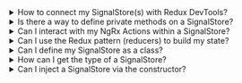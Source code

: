 <details>
  <summary>How to connect my SignalStore(s) with Redux DevTools?</summary>

    There's no official connection between `@ngrx/signals` and the Redux Devtools.
    We expect the Angular Devtools will provide support for signals soon, which can be used to track the state.
    However, you could create a feature for this, or you can make use of the [`withDevtools` feature](https://github.com/angular-architects/ngrx-toolkit?tab=readme-ov-file#devtools-withdevtools) from the `@angular-architects/ngrx-toolkit` package.
</details>

<details>
  <summary>Is there a way to define private methods on a SignalStore?</summary>

    Currently there's no built-in support for private properties.
    To achieve this in the current version, you can resort to workarounds, e.g. by not returning them.

```ts
withMethods(() => {
  function privateFunction() {
    /* implementation here */ 
  }
  function publicFunction() {
    /* implementation here */
  }
  function publicFunction2() {
    privateFunction();
  }

  return { publicFunction, publicFunction2 };
})
```
</details>

<details>
  <summary>Can I interact with my NgRx Actions within a SignalStore?</summary>

    Signals are not meant to have a concept of time. Also, the effect is somewhat tied to Angular change detection, so you can't observe every action that would be dispatched over time through some sort of Signal API.
    The global NgRx Store is still the best mechanism to dispatch action(s) over time and react to them across multiple features.
</details>

<details>
  <summary>Can I use the Redux pattern (reducers) to build my state?</summary>

    Just like `@ngrx/component-store`, there is no indirection between events and how it affects the state. To update the SignalStore's state use the `patchState` function.
    However, SignalStore is extensible and you can build your own custom feature that uses the Redux pattern. 
</details>

<details>
  <summary>Can I define my SignalStore as a class?</summary>

    To create a class-based SignalStore, create a new class and extend from `signalStore`.

```ts
@Injectable()
export class CounterStore extends signalStore(withState({ count: 0 })) {
  readonly doubleCount = computed(() => this.count() * 2);
  
  increment(): void {
    patchState(this, { count: this.count() + 1 });
  }
}
```
</details>

<details>
  <summary>How can I get the type of a SignalStore?</summary>

    To get the type of a SignalStore, use the `InstanceType` utility type.

```ts
const CounterStore = signalStore(withState({ count: 0 }));

type CounterStore = InstanceType<typeof CounterStore>;

function logCount(store: CounterStore): void {
  console.log(store.count());
}
```
</details>

<details>
  <summary>Can I inject a SignalStore via the constructor?</summary>

    To inject a SignalStore via the constructor, define and export its type with the same name.

```ts
// counter.store.ts
export const CounterStore = signalStore(withState({ count: 0 }));

export type CounterStore = InstanceType<typeof CounterStore>;

// counter.component.ts
import { CounterStore } from './counter.store';

@Component({ /* ... */ })
export class CounterComponent {
  constructor(readonly store: CounterStore) {}
}
```
</details>
